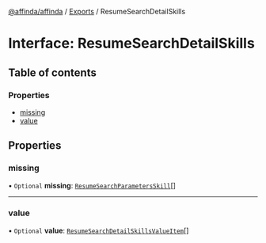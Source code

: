 [@affinda/affinda](../README.md) / [Exports](../modules.md) / ResumeSearchDetailSkills

# Interface: ResumeSearchDetailSkills

## Table of contents

### Properties

- [missing](ResumeSearchDetailSkills.md#missing)
- [value](ResumeSearchDetailSkills.md#value)

## Properties

### missing

• `Optional` **missing**: [`ResumeSearchParametersSkill`](ResumeSearchParametersSkill.md)[]

___

### value

• `Optional` **value**: [`ResumeSearchDetailSkillsValueItem`](ResumeSearchDetailSkillsValueItem.md)[]
